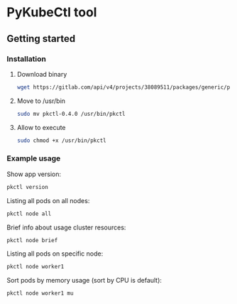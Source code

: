 # PyKubeCtl tool

## Getting started
### Installation

1. Download binary
   ```bash
   wget https://gitlab.com/api/v4/projects/38089511/packages/generic/pkctl/0.4.0/pkctl-0.4.0
   ```
2. Move to /usr/bin
   ```bash
   sudo mv pkctl-0.4.0 /usr/bin/pkctl
   ```
3. Allow to execute
   ```bash
   sudo chmod +x /usr/bin/pkctl
   ```
### Example usage

Show app version:
```bash
pkctl version
```
Listing all pods on all nodes:
```bash
pkctl node all
```
Brief info about usage cluster resources:
```bash
pkctl node brief
```
Listing all pods on specific node:
```bash
pkctl node worker1
```
Sort pods by memory usage (sort by CPU is default):
```bash
pkctl node worker1 mu
```